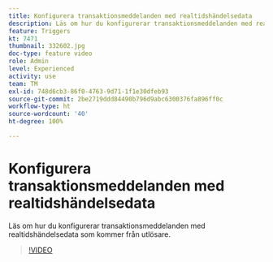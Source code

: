```yaml
---
title: Konfigurera transaktionsmeddelanden med realtidshändelsedata
description: Läs om hur du konfigurerar transaktionsmeddelanden med realtidshändelsedata som kommer från utlösare.
feature: Triggers
kt: 7471
thumbnail: 332602.jpg
doc-type: feature video
role: Admin
level: Experienced
activity: use
team: TM
exl-id: 748d6cb3-86f0-4763-9d71-1f1e30dfeb93
source-git-commit: 2be2719ddd84490b796d9abc6300376fa896ff0c
workflow-type: ht
source-wordcount: '40'
ht-degree: 100%

---
```


# Konfigurera transaktionsmeddelanden med realtidshändelsedata

Läs om hur du konfigurerar transaktionsmeddelanden med realtidshändelsedata som kommer från utlösare.

>[!VIDEO](https://video.tv.adobe.com/v/332602?quality=12)

